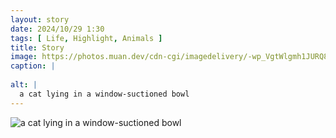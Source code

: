 ```yaml
---
layout: story
date: 2024/10/29 1:30
tags: [ Life, Highlight, Animals ]
title: Story
image: https://photos.muan.dev/cdn-cgi/imagedelivery/-wp_VgtWlgmh1JURQ8t1mg/14d7dbbe-76a4-4952-9cfd-d62a039c2b00/public
caption: |
  
alt: |
  a cat lying in a window-suctioned bowl 
---
```


![a cat lying in a window-suctioned bowl ](https://photos.muan.dev/cdn-cgi/imagedelivery/-wp_VgtWlgmh1JURQ8t1mg/14d7dbbe-76a4-4952-9cfd-d62a039c2b00/public)


